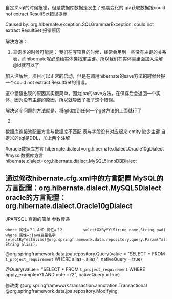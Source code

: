 
自定义sql的时候报错，但是数据库数据是发生了预期变化的
jpa获取数据报could not extract ResultSet错误提示

Caused by: org.hibernate.exception.SQLGrammarException: could not extract ResultSet 报错原因


解决方法：

1. 查询类的时候可能是：
我们在写项目的时候，经常会用到一些没有主键的关系表，而hibernate呢必须给实体类指定主键。所以我们在实体类里面加入注解@Id就可以了

加入注解后，项目可以正常的启动，但是在调用hibernate的save方法的时候会报一个could not extract ResultSet的错误。

这个错误出现的原因其实很简单，因为jpa的save方法，在保存后会返回一个实体，因为没有主键的原因，所以就导致了报了这个错误。

 解决这个问题的方法就是，将@Id加到任何一个get方法的上面就行了

2. 
数据库连接池配置方言与数据库不匹配
表与字段没有对应起来
entity 缺少主键
自定义的sql是DDL，加上两个注解
 
#oracle数据库方言
hibernate.dialect=org.hibernate.dialect.Oracle10gDialect
  #mysql数据库方言
 hibernate.dialect=org.hibernate.dialect.MySQL5InnoDBDialect
 
 通过修改hibernate.cfg.xml中的方言配置
 MySQL的方言配置：<property name="hibernate.dialect">org.hibernate.dialect.MySQL5Dialect</property>
 oracle的方言配置：<property name="hibernate.dialect">org.hibernate.dialect.Oracle10gDialect</property>
   --------------------- 

JPA写SQL
查询的简单
参数传递
```$text
where 属性=？1 AND 属性=？2         selectXXByYY(String name,String pwd)
where 属性=:java变量名字                  selectByTestAlias(@org.springframework.data.repository.query.Param("alias") String alias);

```
@org.springframework.data.jpa.repository.Query(value = "SELECT * FROM `t_project_requirement` WHERE alias=:alias ", nativeQuery = true)

@Query(value = "SELECT * FROM `t_project_requirement` WHERE apply_example=?1  AND  note =?2", nativeQuery = true)

修改类 
@org.springframework.transaction.annotation.Transactional
@org.springframework.data.jpa.repository.Modifying
